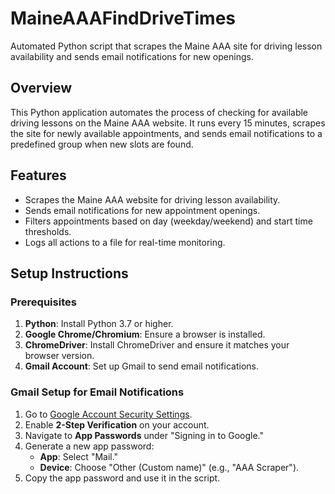 # MaineAAAFindDriveTimes
Automated Python script that scrapes the Maine AAA site for driving lesson availability and sends email notifications for new openings.

## Overview
This Python application automates the process of checking for available driving lessons on the Maine AAA website. It runs every 15 minutes, scrapes the site for newly available appointments, and sends email notifications to a predefined group when new slots are found.

## Features
- Scrapes the Maine AAA website for driving lesson availability.
- Sends email notifications for new appointment openings.
- Filters appointments based on day (weekday/weekend) and start time thresholds.
- Logs all actions to a file for real-time monitoring.

## Setup Instructions

### Prerequisites
1. **Python**: Install Python 3.7 or higher.
2. **Google Chrome/Chromium**: Ensure a browser is installed.
3. **ChromeDriver**: Install ChromeDriver and ensure it matches your browser version.
4. **Gmail Account**: Set up Gmail to send email notifications.

### Gmail Setup for Email Notifications
1. Go to [Google Account Security Settings](https://myaccount.google.com/security).
2. Enable **2-Step Verification** on your account.
3. Navigate to **App Passwords** under "Signing in to Google."
4. Generate a new app password:
   - **App**: Select "Mail."
   - **Device**: Choose "Other (Custom name)" (e.g., "AAA Scraper").
5. Copy the app password and use it in the script.

